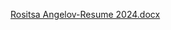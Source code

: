 [Rositsa Angelov-Resume 2024.docx](https://github.com/user-attachments/files/17091504/Rositsa.Angelov-Resume.2024.docx)  
